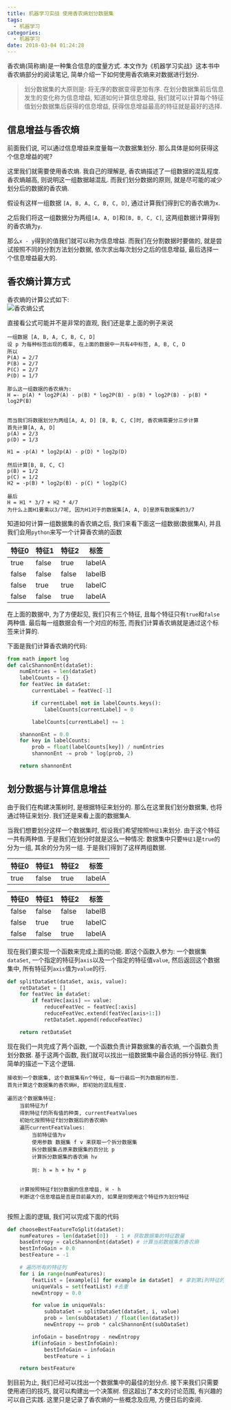 ```yaml
---
title: 机器学习实战 使用香农熵划分数据集
tags:
  - 机器学习
categories:
  - 机器学习
date: 2018-03-04 01:24:28
---
```



香农熵(简称熵)是一种集合信息的度量方式. 本文作为《机器学习实战》这本书中香农熵部分的阅读笔记, 简单介绍一下如何使用香农熵来对数据进行划分.

<!-- more -->

> 划分数据集的大原则是: 将无序的数据变得更加有序. 在划分数据集前后信息发生的变化称为信息增益, 知道如何计算信息增益, 我们就可以计算每个特征值划分数据集后获得的信息增益, 获得信息增益最高的特征就是最好的选择.


## 信息增益与香农熵
前面我们说, 可以通过信息增益来度量每一次数据集划分. 那么具体是如何获得这个信息增益的呢?  

这里我们就需要使用香农熵. 我自己的理解是, 香农熵描述了一组数据的混乱程度. 香农熵越高, 则说明这一组数据越混乱. 而我们划分数据的原则, 就是尽可能的减少划分后的数据的香农熵.  

假设有这样一组数据 `[A, B, A, C, B, C, D]`, 通过计算我们得到它的香农熵为`x`.  

之后我们将这一组数据分为两组`[A, A, D]`和`[B, B, C, C]`, 这两组数据计算得到的香农熵为`y`.  

那么`x - y`得到的值我们就可以称为信息增益. 而我们在分割数据时要做的, 就是尝试按照不同的分割方法划分数据, 依次求出每次划分之后的信息增益, 最后选择一个信息增益最大的.

## 香农熵计算方式
香农熵的计算公式如下:  
![香农熵公式][1]  

直接看公式可能并不是非常的直观, 我们还是拿上面的例子来说
```
一组数据 [A, B, A, C, B, C, D]
设 p 为每种标签出现的概率, 在上面的数据中一共有4中标签, A, B, C, D
所以
P(A) = 2/7
P(B) = 2/7
P(C) = 2/7
P(D) = 1/7

那么这一组数据的香农熵为:
H =- p(A) * log2P(A) - p(B) * log2P(B) - p(B) * log2P(B) - p(B) * log2P(B)


而当我们将数据划分为两组[A, A, D] [B, B, C, C]时, 香农熵需要分三步计算
首先计算[A, A, D]
p(A) = 2/3
p(D) = 1/3

H1 = -p(A) * log2p(A) - p(D) * log2p(D)

然后计算[B, B, C, C]
p(B) = 1/2
p(C) = 1/2
H2 = -p(B) * log2p(B) - p(C) * log2p(C)

最后
H = H1 * 3/7 + H2 * 4/7
为什么上面H1要乘以3/7呢, 因为H1对于的数据集[A, A, D]是原有数据集的3/7
```

知道如何计算一组数据集的香农熵之后, 我们来看下面这一组数据(数据集A), 并且我们会用`python`来写一个计算香农熵的函数  

| 特征0 | 特征1 | 特征2 | 标签   |
|-------|-------|-------|--------|
| true  | false | true  | labelA |
| false | false | false | labelB |
| false | true  | true  | labelC |
| false | false | true  | labelA |


在上面的数据中, 为了方便起见, 我们只有三个特征, 且每个特征只有`true`和`false`两种值. 最后每一组数据会有一个对应的标签, 而我们计算香农熵就是通过这个标签来计算的.  

下面是我们计算香农熵的代码:
```python
from math import log
def calcShannonEnt(dataSet):
	numEntries = len(dataSet)
	labelCounts = {}
	for featVec in dataSet:
		currentLabel = featVec[-1]

		if currentLabel not in labelCounts.keys():
			labelCounts[currentLabel] = 0

		labelCounts[currentLabel] += 1

	shannonEnt = 0.0
	for key in labelCounts:
		prob = float(labelCounts[key]) / numEntries
		shannonEnt -= prob * log(prob, 2)

	return shannonEnt
```






[1]: /images/香农熵公式.png "香农熵公式"

## 划分数据与计算信息增益
由于我们在构建决策树时, 是根据特征来划分的. 那么在这里我们划分数据集, 也将通过特征来划分. 我们还是来看上面的数据集A.  

当我们想要划分这样一个数据集时, 假设我们希望按照`特征1`来划分. 由于这个特征一共有两种值. 于是我们在划分时就是这么一种情况: 数据集中只要`特征1`是`true`的分为一组, 其余的分为另一组. 于是我们得到了这样两组数据.  


| 特征0 | 特征1 | 特征2 | 标签   |
|-------|-------|-------|--------|
| true  | false | true  | labelA |


| 特征0 | 特征1 | 特征2 | 标签   |
|-------|-------|-------|--------|
| false | false | false | labelB |
| false | true  | true  | labelC |
| false | false | true  | labelA |

现在我们要实现一个函数来完成上面的功能. 即这个函数入参为: 一个数据集`dataSet`, 一个指定的特征列`axis`以及一个指定的特征值`value`, 然后返回这个数据集中, 所有特征列`axis`值为`value`的行.

```python
def splitDataSet(dataSet, axis, value):
	retDataSet = []
	for featVec in dataSet:
		if featVec[axis] == value:
			reduceFeatVec = featVec[:axis]
			reduceFeatVec.extend(featVec[axis+1:])
			retDataSet.append(reduceFeatVec)

	return retDataSet
```

现在我们一共完成了两个函数, 一个函数负责计算数据集的香农熵, 一个函数负责划分数据. 基于这两个函数, 我们就可以找出一组数据集中最合适的拆分特征. 我们简单的描述一下这个逻辑.

```
接收到一个数据集, 这个数据集有n个特征, 每一行最后一列为数据的标签.
首先计算这个数据集的香农熵H, 即初始的混乱程度.

遍历这个数据集特征:
	当前特征为f
	得到特征f的所有值的种类, currentFeatValues
	初始化按照特征f划分数据后的香农熵h
	遍历currentFeatValues:
		当前特征值为v
		使用参数 数据集 f v 来获取一个拆分数据集
		拆分数据集占原来数据集的百分比 p
		计算拆分数据集的香农熵 hv
		
		则: h = h + hv * p
		
	
	计算按照特征f划分数据的信息增益, H - h
	判断这个信息增益是否是目前最大的, 如果是则使用这个特征作为划分特征
		
```

按照上面的逻辑, 我们可以完成下面的代码

```python
def chooseBestFeatureToSplit(dataSet):
	numFeatures = len(dataSet[0])  - 1 # 获取数据集的特征数量
	baseEntropy = calcShannonEnt(dataSet) # 计算当前数据集的香农熵
	bestInfoGain = 0.0
	bestFeature = -1

	# 遍历所有的特征列
	for i in range(numFeatures):
		featList = [example[i] for example in dataSet]  # 拿到第i列特征的所有值
		uniqueVals = set(featList) #去重
		newEntropy = 0.0

		for value in uniqueVals:
			subDataSet = splitDataSet(dataSet, i, value)
			prob = len(subDataSet) / float(len(dataSet))
			newEntropy += prob * calcShannonEnt(subDataSet)

		infoGain = baseEntropy - newEntropy
		if(infoGain > bestInfoGain):
			bestInfoGain = infoGain
			bestFeature = i

	return bestFeature

```

到目前为止, 我们已经可以找出一个数据集中的最佳的划分点. 接下来我们只需要使用递归的技巧, 就可以构建出一个决策树. 但这超出了本文的讨论范围, 有兴趣的可以自己实践. 这里只是记录了香农熵的一些概念及应用, 方便日后的查阅.

